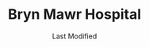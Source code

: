 ---
layout: location-page
date: Last Modified
description: "Local COVID-19 testing is available at Bryn Mawr Hospital in Bryn Mawr, Pennsylvania, USA."
permalink: "locations/pennsylvania/bryn-mawr/bryn-mawr-hospital/"
tags:
  - locations
  - pennsylvania
title: Bryn Mawr Hospital
uniqueName: bryn-mawr-hospital
state: Pennsylvania
stateAbbr: PA
hood: "Montgomery COunty"
address: "101 South Bryn Mawr Ave"
city: "Bryn Mawr"
zip: "19010"
zipsNearby: "08888 08889 08801 08802 08803 07920 07939 07921 07823 07924 08804 08805 08807 08808 07829 07830 07831 07930 08809 08810 07833 08812 08816 08817 08818 08820 08837 08899 07931 08821 08822 08823 08825 07934 08826 07838 08827 08828 08829 08844 08831 08824 08833 07938 08834 07853 08835 08836 08840 08846 08848 07946 08850 08852 08853 08901 08902 08903 08904 08905 08906 08933 08989 08857 08858 07863 08859 07977 08865 08854 08855 08867 07059 07978 07865 07979 08868 08869 08870 08871 08872 07870 08873 08875 08890 08876 08880 07080 08882 08884 08885 08886 08887 07882 19701 19936 19703 19938 19706 19901 19903 19904 19905 19906 19707 19955 19708 19961 19709 19710 19702 19711 19712 19713 19714 19715 19716 19717 19718 19725 19726 19720 19721 19730 19731 19732 19733 19977 19734 19735 19801 19802 19803 19804 19805 19806 19807 19808 19809 19810 19850 19880 19884 19885 19886 19890 19891 19892 19893 19894 19895 19896 19897 19898 19899 19736 08201 08205 07710 08501 08001 08004 08005 08007 08721 08722 08502 08009 08010 08011 08012 08504 08505 08014 08302 08015 08310 08016 08101 08102 08103 08104 08105 08106 08107 08108 08109 08110 08018 08311 08019 08002 08003 08034 08020 08510 08526 08312 08021 08213 08022 08511 08512 08514 08515 08023 08313 08314 08214 08315 08316 08317 08215 08318 08217 07726 08319 08025 08320 07727 08518 08731 08321 08322 07728 08026 08027 08028 08029 08030 08323 08032 08033 08035 08036 08037 08038 08039 08324 08520 08525 07731 08527 08041 08042 08528 08043 08733 08759 08701 08530 08326 08734 08045 08220 08327 08221 08048 08049 08328 08050 08051 08052 07746 08053 08329 08330 08055 08056 08332 08340 08341 08342 08343 08057 07751 08059 08060 08054 08061 08062 08063 08533 08344 08224 08064 08345 08346 08347 08225 08231 08065 08066 08067 08068 08534 08069 08070 08535 08741 08071 08536 08232 08234 08240 08348 08349 08241 08540 08541 08542 08543 08544 08550 08072 08073 08350 08074 08551 08075 08076 08077 08553 08554 08555 08556 08352 08078 08079 08557 08080 08353 08081 08558 08083 08244 08031 08099 08559 08084 08085 07763 08086 08560 08753 08754 08755 08756 08757 08601 08602 08603 08604 08605 08606 08607 08608 08609 08610 08611 08618 08619 08620 08625 08628 08629 08638 08640 08641 08645 08646 08647 08648 08650 08666 08690 08691 08695 08250 08087 08088 08360 08361 08362 08758 08089 08090 08091 08092 08093 07765 08094 08046 08561 08095 08270 08096 08097 08098 08562 19501 17302 17501 18011 18101 18102 18103 18104 18105 18106 18109 18195 18211 18012 18212 17922 19503 18010 18013 18050 17503 19504 18014 17504 19505 19506 19507 18015 18016 18017 18018 18020 18025 17505 19508 19510 17506 19511 18030 17507 19512 18031 17309 17508 18032 19516 18034 18035 17509 17516 18036 18037 17016 17083 18038 17314 17517 19518 17518 18039 19519 17519 18041 18040 18042 18043 18044 18045 17520 18046 17521 19520 18049 18098 18099 17522 17549 19522 18051 17933 17527 19523 18053 18331 19525 17528 17529 18054 19526 18055 18056 17532 17533 17534 19529 17535 17536 17039 18333 18058 19530 17537 17573 17601 17602 17603 17604 17605 17606 17607 17608 17611 17622 17699 17942 17538 18059 19533 18235 18001 18002 18003 19534 17540 19535 18060 17543 19536 18062 17545 18063 19538 19539 17551 19540 19541 19542 19543 19544 18343 17554 17067 17555 18064 18065 19545 17557 17073 17560 17960 18066 18067 18068 19547 18069 17961 18070 18071 17562 18244 17563 18072 17564 17565 18074 19548 19549 17566 19601 19602 19603 19604 19605 19606 19607 19608 19609 19610 19611 19612 17567 18073 18076 17568 19550 17569 17085 17087 18077 19551 17572 18353 17088 18078 17972 19554 19555 17575 18079 18080 17576 18081 17578 18083 17579 19559 18250 17979 18084 17580 18085 19560 17581 19562 18086 18087 19564 18088 17582 19565 18052 17583 17584 18091 17585 19567 18092 19001 19002 19420 19003 19310 19311 19004 18910 19020 19021 19312 19421 18911 19422 19424 19316 19007 19008 19009 19010 18912 18913 19423 19317 18914 19012 19013 19014 19015 19016 19022 19017 19425 19319 19018 19320 19330 19426 19473 18915 19331 19339 19340 19428 19429 19397 19398 19399 19430 18916 19023 19432 19333 19335 19372 18901 18902 18933 19026 18917 18918 19028 19027 18920 19029 19341 19353 19030 18921 19031 19032 19033 18922 19025 19034 19048 19049 18923 19435 18925 18926 19035 19342 19343 19036 19038 19039 19437 19438 19441 19040 19440 19041 18927 18928 19043 19098 19344 19044 19006 19345 18929 19046 19346 19347 19348 19442 18930 19443 19444 18931 19350 19047 19053 19446 19050 19450 19052 19054 19055 19056 19057 19058 19351 19352 18932 19354 19451 19355 19060 19061 18934 19037 19063 19064 19065 19086 19091 19357 19066 18935 19358 18936 19067 19070 19072 18938 19360 18940 19073 19401 19403 19404 19405 19406 19407 19408 19409 19415 19436 19454 19455 19477 19074 19362 19456 19075 18942 19363 19301 19457 19365 18943 18944 19019 19092 19093 19099 19101 19102 19103 19104 19105 19106 19107 19108 19109 19110 19111 19112 19113 19114 19115 19116 19118 19119 19120 19121 19122 19123 19124 19125 19126 19127 19128 19129 19130 19131 19132 19133 19134 19135 19136 19137 19138 19139 19140 19141 19142 19143 19144 19145 19146 19147 19148 19149 19150 19151 19152 19153 19154 19155 19160 19161 19162 19170 19171 19172 19173 19175 19176 19177 19178 19179 19181 19182 19183 19184 19185 19187 19188 19190 19191 19192 19193 19194 19195 19196 19197 19244 19255 19453 19460 18946 18947 18949 19462 19366 18950 19367 19464 19465 19076 18951 18953 18955 19078 19468 18956 19369 19470 18957 18958 19472 18960 19079 18962 19474 18963 18924 18964 18954 18966 18968 19475 19478 19371 19081 18969 19373 19374 18970 18971 19375 18972 19082 19083 19480 19481 19482 19484 19485 19493 19494 19495 19496 19085 19376 18974 18991 18976 18977 19080 19087 19088 19089 19380 19381 19382 19383 19388 19318 19390 19486 19395 19090 19094 19490 18979 18980 19095 19096 19492 18981 21001 21005 21018 21610 21913 21914 21915 21916 21028 21917 21918 21034 21919 21920 21921 21922 21635 21930 21078 21645 21650 21651 21901 21130 21902 21903 21904 21132 21911 21154 21912 21160 08922 08988 19488 19489 19640 19887 19889 18175 19483 19487" 
mapUrl: "http://maps.apple.com/?q=Bryn+Mawr+Hospital&address=101+South+Bryn+Mawr+Ave,Bryn+Mawr,Pennsylvania,19010"
locationType: Please contact for drive-thru/walk-in availability.
phone: "866-225-5654"
website: "https://www.mainlinehealth.org/conditions-and-treatments/conditions/covid-19#testing"
onlineBooking: undefined
closed: undefined
closedUpdate: April 18th, 2020
notes: "By appointment only. Requires doctor's referral. Only for individuals with symptoms. Limited test kits available."
days: Contact for hours of operation.
ctaMessage: Learn more
ctaUrl: "https://www.mainlinehealth.org/conditions-and-treatments/conditions/covid-19#testing"
---